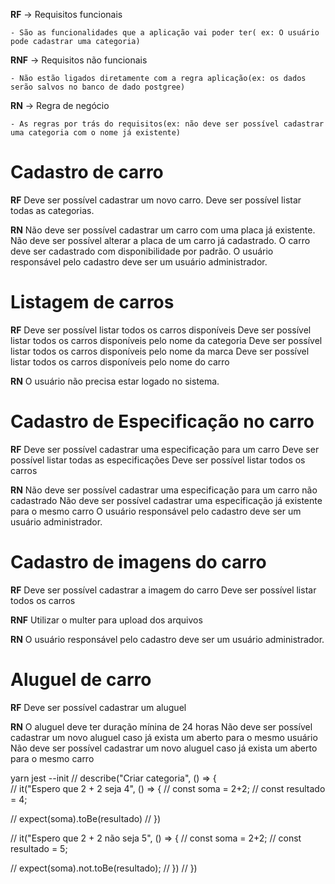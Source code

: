 **RF** -> Requisitos funcionais

    - São as funcionalidades que a aplicação vai poder ter( ex: O usuário pode cadastrar uma categoria)

**RNF** -> Requisitos não funcionais

    - Não estão ligados diretamente com a regra aplicação(ex: os dados serão salvos no banco de dado postgree)

**RN** -> Regra de negócio

    - As regras por trás do requisitos(ex: não deve ser possível cadastrar uma categoria com o nome já existente)

# Cadastro de carro

**RF**
    Deve ser possível cadastrar um novo carro.
    Deve ser possível listar todas as categorias.

**RN**
    Não deve ser possível cadastrar um carro com uma placa já existente.
    Não deve ser possível alterar a placa de um carro já cadastrado.
    O carro deve ser cadastrado com disponibilidade por padrão.
    O usuário responsável pelo cadastro deve ser um usuário administrador.

# Listagem de carros

**RF**
    Deve ser possível listar todos os carros disponíveis
    Deve ser possível listar todos os carros disponíveis pelo nome da categoria
    Deve ser possível listar todos os carros disponíveis pelo nome da marca
    Deve ser possível listar todos os carros disponíveis pelo nome do carro

**RN**
    O usuário não precisa estar logado no sistema.

# Cadastro de Especificação no carro

**RF**
    Deve ser possível cadastrar uma especificação para um carro
    Deve ser possível listar todas as especificações
    Deve ser possível listar todos os carros

**RN**
    Não deve ser possível cadastrar uma especificação para um carro não cadastrado
    Não deve ser possível cadastrar uma especificação já existente para o mesmo carro
    O usuário responsável pelo cadastro deve ser um usuário administrador.

# Cadastro de imagens do carro

**RF**
    Deve ser possível cadastrar a imagem do carro
    Deve ser possível listar todos os carros

**RNF**
    Utilizar o multer para upload dos arquivos

**RN**
    O usuário responsável pelo cadastro deve ser um usuário administrador.

# Aluguel de carro

**RF**
    Deve ser possível cadastrar um aluguel

**RN**
    O aluguel deve ter duração mínina de 24 horas
    Não deve ser possível cadastrar um novo aluguel caso já exista um aberto para o mesmo usuário
      Não deve ser possível cadastrar um novo aluguel caso já exista um aberto para o mesmo carro












































yarn jest --init
// describe("Criar categoria", () => {  
//     it("Espero que 2 + 2 seja 4", () => {
//         const soma = 2+2;
//         const resultado = 4;
    
//         expect(soma).toBe(resultado)
//     })

//     it("Espero que 2 + 2 não seja 5", () => {
//         const soma = 2+2;
//         const resultado = 5;

//         expect(soma).not.toBe(resultado);
//     })
// })
